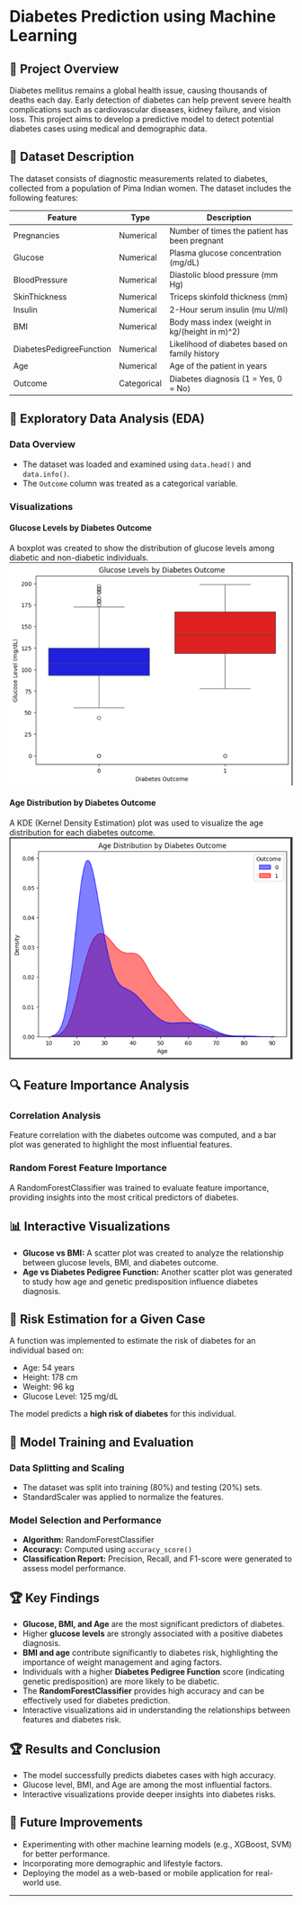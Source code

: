 # Diabetes Prediction using Machine Learning

## 📖 Project Overview

Diabetes mellitus remains a global health issue, causing thousands of deaths each day. Early detection of diabetes can help prevent severe health complications such as cardiovascular diseases, kidney failure, and vision loss. This project aims to develop a predictive model to detect potential diabetes cases using medical and demographic data.

## 💾 Dataset Description

The dataset consists of diagnostic measurements related to diabetes, collected from a population of Pima Indian women. The dataset includes the following features:

| Feature                  | Type        | Description                                    |
| ------------------------ | ----------- | ---------------------------------------------- |
| Pregnancies              | Numerical   | Number of times the patient has been pregnant  |
| Glucose                  | Numerical   | Plasma glucose concentration (mg/dL)           |
| BloodPressure            | Numerical   | Diastolic blood pressure (mm Hg)               |
| SkinThickness            | Numerical   | Triceps skinfold thickness (mm)                |
| Insulin                  | Numerical   | 2-Hour serum insulin (mu U/ml)                 |
| BMI                      | Numerical   | Body mass index (weight in kg/(height in m)^2) |
| DiabetesPedigreeFunction | Numerical   | Likelihood of diabetes based on family history |
| Age                      | Numerical   | Age of the patient in years                    |
| Outcome                  | Categorical | Diabetes diagnosis (1 = Yes, 0 = No)           |

## 🧐 Exploratory Data Analysis (EDA)

### Data Overview

- The dataset was loaded and examined using `data.head()` and `data.info()`.
- The `Outcome` column was treated as a categorical variable.

### Visualizations

#### Glucose Levels by Diabetes Outcome

A boxplot was created to show the distribution of glucose levels among diabetic and non-diabetic individuals.
![Glucose Levels by Diabetes Outcome](https://github.com/lawren-ai/DiabetesPredictionUsingMachineLearning/blob/main/Glucose%20by%20Diabetes%20Outcome.png)


#### Age Distribution by Diabetes Outcome

A KDE (Kernel Density Estimation) plot was used to visualize the age distribution for each diabetes outcome.
![Age distribution by Diabetes Outcome](https://github.com/lawren-ai/DiabetesPredictionUsingMachineLearning/blob/main/Age%20Distribution%20by%20Diabetes%20Outcome.PNG)

## 🔍 Feature Importance Analysis

### Correlation Analysis

Feature correlation with the diabetes outcome was computed, and a bar plot was generated to highlight the most influential features.

### Random Forest Feature Importance

A RandomForestClassifier was trained to evaluate feature importance, providing insights into the most critical predictors of diabetes.

## 📊 Interactive Visualizations

- **Glucose vs BMI:** A scatter plot was created to analyze the relationship between glucose levels, BMI, and diabetes outcome.
- **Age vs Diabetes Pedigree Function:** Another scatter plot was generated to study how age and genetic predisposition influence diabetes diagnosis.

## 🔮 Risk Estimation for a Given Case

A function was implemented to estimate the risk of diabetes for an individual based on:

- Age: 54 years
- Height: 178 cm
- Weight: 96 kg
- Glucose Level: 125 mg/dL

The model predicts a **high risk of diabetes** for this individual.

## 🤖 Model Training and Evaluation

### Data Splitting and Scaling

- The dataset was split into training (80%) and testing (20%) sets.
- StandardScaler was applied to normalize the features.

### Model Selection and Performance

- **Algorithm:** RandomForestClassifier
- **Accuracy:** Computed using `accuracy_score()`
- **Classification Report:** Precision, Recall, and F1-score were generated to assess model performance.

## 🏆 Key Findings

- **Glucose, BMI, and Age** are the most significant predictors of diabetes.
- Higher **glucose levels** are strongly associated with a positive diabetes diagnosis.
- **BMI and age** contribute significantly to diabetes risk, highlighting the importance of weight management and aging factors.
- Individuals with a higher **Diabetes Pedigree Function** score (indicating genetic predisposition) are more likely to be diabetic.
- The **RandomForestClassifier** provides high accuracy and can be effectively used for diabetes prediction.
- Interactive visualizations aid in understanding the relationships between features and diabetes risk.

## 🏆 Results and Conclusion

- The model successfully predicts diabetes cases with high accuracy.
- Glucose level, BMI, and Age are among the most influential factors.
- Interactive visualizations provide deeper insights into diabetes risks.

## 🚀 Future Improvements

- Experimenting with other machine learning models (e.g., XGBoost, SVM) for better performance.
- Incorporating more demographic and lifestyle factors.
- Deploying the model as a web-based or mobile application for real-world use.

---
